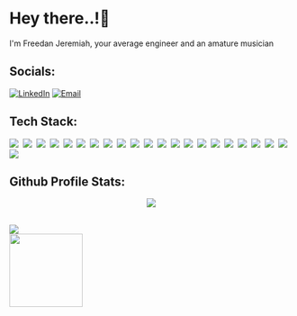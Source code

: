 <h1 align="">Hey there..!👋</h1>
<p align="">I'm Freedan Jeremiah, your average engineer and an amature musician</p>

##  Socials:
[![LinkedIn](https://img.shields.io/badge/LinkedIn--informational?style=flat&logo=LinkedIn&logoColor=white&color=fff)]([https://linkedin.com/in/freedanjeremiah](https://www.linkedin.com/in/freedan-jeremiah-b51887226/)) [![Email](https://img.shields.io/badge/Gmail--informational?style=flat&logo=Gmail&logoColor=white&color=fff)](mailto:freedanjeremiah4@gmail.com) 


##  Tech Stack:
<img src="https://img.shields.io/badge/HTML5--informational?style=flat&logo=HTML5&logoColor=white&color=fff">&nbsp;
<img src="https://img.shields.io/badge/Javascript--informational?style=flat&logo=Javascript&logoColor=white&color=fff">&nbsp;
<img src="https://img.shields.io/badge/Python--informational?style=flat&logo=Python&logoColor=white&color=fff">&nbsp;
<img src="https://img.shields.io/badge/Markdown--informational?style=flat&logo=Markdown&logoColor=white&color=fff">&nbsp;
<img src="https://img.shields.io/badge/Typescript--informational?style=flat&logo=Typescript&logoColor=white&color=fff">&nbsp;
<img src="https://img.shields.io/badge/Firebase--informational?style=flat&logo=Firebase&logoColor=white&color=fff">&nbsp;
<img src="https://img.shields.io/badge/Vercel--informational?style=flat&logo=Vercel&logoColor=white&color=fff">&nbsp;
<img src="https://img.shields.io/badge/Bootstrap--informational?style=flat&logo=Bootstrap&logoColor=white&color=fff">&nbsp;
<img src="https://img.shields.io/badge/express.js--informational?style=flat&logo=Express&logoColor=white&color=fff">&nbsp;
<img src="https://img.shields.io/badge/Flask--informational?style=flat&logo=Flask&logoColor=white&color=fff">&nbsp;
<img src="https://img.shields.io/badge/Node.js--informational?style=flat&logo=node.js&logoColor=white&color=fff">&nbsp;
<img src="https://img.shields.io/badge/Next.js--informational?style=flat&logo=Next.js&logoColor=white&color=fff">&nbsp;
<img src="https://img.shields.io/badge/React--informational?style=flat&logo=React&logoColor=white&color=fff">&nbsp;
<img src="https://img.shields.io/badge/React_Native--informational?style=flat&logo=react&logoColor=white&color=fff">&nbsp;
<img src="https://img.shields.io/badge/React_Router--informational?style=flat&logo=React-Router&logoColor=white&color=fff">&nbsp;
<img src="https://img.shields.io/badge/MongoDB--informational?style=flat&logo=MongoDB&logoColor=white&color=fff">&nbsp;
<img src="https://img.shields.io/badge/Supabase--informational?style=flat&logo=Supabase&logoColor=white&color=fff">&nbsp;
<img src="https://img.shields.io/badge/SQLite--informational?style=flat&logo=SQLite&logoColor=white&color=fff">&nbsp;
<img src="https://img.shields.io/badge/PostgresQL--informational?style=flat&logo=PostgresQL&logoColor=white&color=fff">&nbsp;
<img src="https://img.shields.io/badge/MySQL--informational?style=flat&logo=MySQL&logoColor=white&color=fff">&nbsp;
<img src="https://img.shields.io/badge/Docker--informational?style=flat&logo=Docker&logoColor=white&color=fff">&nbsp;
<img src="https://img.shields.io/badge/Postman--informational?style=flat&logo=Postman&logoColor=white&color=fff">



## Github Profile Stats:
<p align="center">
  <img 
    src="https://github-readme-streak-   stats.herokuapp.com/user=freedanjeremiah&background=0d1117&border=FFF&stroke=FFF&ring=FFF&fire=FFF&currStreakNum=FFF&sideNums=FFF&currStreakLabel=FFF&sideLabels=FFF&dates=FFF">
  </p>
  <br/>
  <img src="https://github-readme-streak-stats.herokuapp.com/?user=freedanjeremiah&background=0d1117&border=FFF&stroke=FFF&ring=FFF&fire=FFF&currStreakNum=FFF&sideNums=FFF&currStreakLabel=FFF&sideLabels=FFF&dates=FFF">
  <br/>
   <img src="https://komarev.com/ghpvc/?username=fabianferno&color=000000" width="130px"/>
</div>

<!--<img src= "https://komarev.com/ghpvc/?username=freedanjeremiah&color=000000" width="130px"/>-->

<!--<img src="https://github-readme-stats.vercel.app/api?username=freedanjeremiah&count_private=true&show_icons=true&title_color=FFF&icon_color=FFF&text_color=FFF&bg_color=0d1117">
<img src="https://raw.githubusercontent.com/freedanjeremiah/github-stats/master/generated/languages.svg">
<img src="https://activity-graph.herokuapp.com/graph?username=freedanjeremiah&bg_color=0d1117&color=fff&line=fff&point=fff&area_color=fff&area=true">-->

